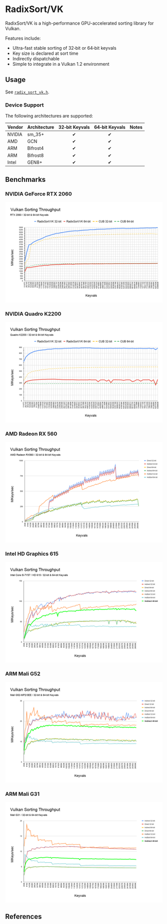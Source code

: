 # RadixSort/VK

RadixSort/VK is a high-performance GPU-accelerated sorting library
for Vulkan.

Features include:

* Ultra-fast stable sorting of 32‑bit or 64‑bit keyvals
* Key size is declared at sort time
* Indirectly dispatchable
* Simple to integrate in a Vulkan 1.2 environment

## Usage

See [`radix_sort_vk.h`](platforms/vk/include/radix_sort/platforms/vk/radix_sort_vk.h).

### Device Support

The following architectures are supported:

Vendor | Architecture  | 32‑bit Keyvals     | 64‑bit Keyvals  | Notes
-------|---------------|:------------------:|:---------------:|------
NVIDIA | sm_35+        | ✔                  | ✔               |
AMD    | GCN           | ✔                  | ✔               |
ARM    | Bifrost4      | ✔                  | ✔               |
ARM    | Bifrost8      | ✔                  | ✔               |
Intel  | GEN8+         | ✔                  | ✔               |

## Benchmarks

### NVIDIA GeForce RTX 2060
![NVIDIA GeForce RTX 2060](docs/images/nvidia_rtx2060.png)

### NVIDIA Quadro K2200
![NVIDIA Quadro K2200](docs/images/nvidia_k2200.png)

### AMD Radeon RX 560
![AMD Radeon RX 560](docs/images/amd_rx560.png)

### Intel HD Graphics 615
![Intel HD Graphics 615](docs/images/intel_hd615.png)

### ARM Mali G52
![ARM Mali G52](docs/images/arm_g52.png)

### ARM Mali G31
![ARM Mali G31](docs/images/arm_g31.png)

## References
